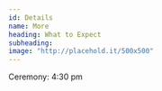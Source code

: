 ```yaml
---
id: Details
name: More
heading: What to Expect
subheading: 
image: "http://placehold.it/500x500"
---
```


Ceremony: 4:30 pm 
